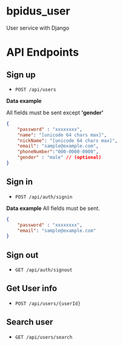 # bpidus_user
User service with Django


# API Endpoints

## Sign up

- `POST /api/users`

**Data example** 

All fields must be sent except **'gender'**

```json
{
    "password" : "xxxxxxxx",
    "name": "[unicode 64 chars max]",
    "nickName": "[unicode 64 chars max]",
    "email": "sample@example.com",
    "phoneNumber":"000-0000-0000",
    "gender" : "male" // (optional)
}
```


## Sign in

- `POST /api/auth/signin`

**Data example** All fields must be sent.

```json
{
    "password" : "xxxxxxxx",
    "email": "sample@example.com"
}
```

## Sign out

- `GET /api/auth/signout`



## Get User info

- `POST /api/users/{userId}`


## Search user

- `GET /api/users/search`


